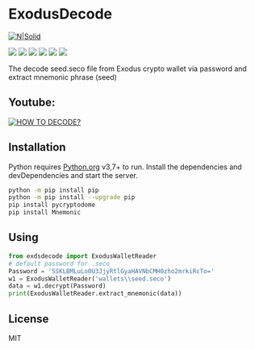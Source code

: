# ExodusDecode
[![N|Solid](https://cldup.com/dTxpPi9lDf.thumb.png)](https://nodesource.com/products/nsolid)

![](https://img.shields.io/github/stars/pandao/editor.md.svg) ![](https://img.shields.io/github/forks/pandao/editor.md.svg) ![](https://img.shields.io/github/tag/pandao/editor.md.svg) ![](https://img.shields.io/github/release/pandao/editor.md.svg) ![](https://img.shields.io/github/issues/pandao/editor.md.svg) ![](https://img.shields.io/bower/v/editor.md.svg)

The decode seed.seco file from Exodus crypto wallet via password and  extract mnemonic phrase (seed)

## Youtube: 

[![HOW TO DECODE?](https://i.ytimg.com/vi/l2u-0WFDsUY/hqdefault.jpg)](https://www.youtube.com/watch?v=l2u-0WFDsUY&pp=0gcJCb0Ag7Wk3p_U "How to decode vault data?")

## Installation
Python requires [Python.org](https://www.python.org/) v3,7+ to run.
Install the dependencies and devDependencies and start the server.
```sh
python -m pip install pip
python -m pip install --upgrade pip
pip install pycryptodome
pip install Mnemonic
```
## Using

```Python
from exdsdecode import ExodusWalletReader
# default password for .seco
Password = 'SSKLBMLuLo0U3JjyRtlGyaHAVNbCMH0zho2mrkiRcTo='
w1 = ExodusWalletReader('wallets\\seed.seco')
data = w1.decrypt(Password)
print(ExodusWalletReader.extract_mnemonic(data))

```

## License
MIT
